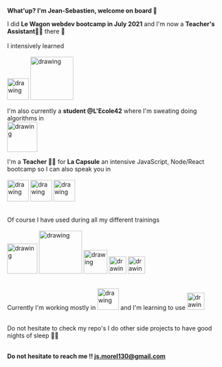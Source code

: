 <strong>What'up? I'm Jean-Sebastien, welcome on board 🛫</strong>

I did <strong>Le Wagon webdev bootcamp in July 2021</strong> and I'm now a <strong>Teacher's Assistant👨‍🏫</strong> there 🚋<br><br>
I intensively learned<br><br>
<img src="https://user-images.githubusercontent.com/82602681/158592931-2d376973-125b-486c-9b65-6ac361225c07.png" alt="drawing" width="50"/>
<img src="https://user-images.githubusercontent.com/82602681/158595948-c9f75588-81ee-4a1f-805c-afd066d3bae4.png" alt="drawing" width="100"/><br>

I'm also currently a <strong>student @L'Ecole42</strong> where I'm sweating doing algorithms in<br>
<img src="https://user-images.githubusercontent.com/82602681/158593235-d07d7825-dee5-42b9-8bef-bf791d923d1b.png" alt="drawing" width="70"/>

I'm a <strong>Teacher 👨‍🏫</strong> for <strong>La Capsule</strong> an intensive JavaScript, Node/React bootcamp so I can also speak you in<br><br>
<img src="https://user-images.githubusercontent.com/82602681/158593833-e95a120e-0cc1-4ae6-8558-c9f44a22f84d.png" alt="drawing" width="50"/>
<img src="https://user-images.githubusercontent.com/82602681/158594080-8b54115d-77df-41f1-ae7b-d65e8c2ed34b.png" alt="drawing" width="50"/>
<img src="https://user-images.githubusercontent.com/82602681/158594083-b8a089af-71f0-4e76-84c5-319b54aaa69a.png" alt="drawing" width="50"/><br><br>

Of course I have used during all my different trainings<br><br>
<img src="https://user-images.githubusercontent.com/82602681/158594763-e94a8509-d204-41ee-9630-b97604bdf04c.png" alt="drawing" width="70"/>
<img src="https://user-images.githubusercontent.com/82602681/158594772-af6aec76-4edf-4f27-8279-ae65a5850d51.png" alt="drawing" width="100"/>
<img src="https://user-images.githubusercontent.com/82602681/158594843-a92e0896-194f-4bf0-9073-9000b5f7d0d2.png" alt="drawing" width="55"/>
<img src="https://user-images.githubusercontent.com/82602681/158594852-7a95ff3a-418c-44f9-95e2-fc19aa63e8cb.png" alt="drawing" width="40"/>
<img src="https://user-images.githubusercontent.com/82602681/158598320-a2e6ca51-94a0-4632-aa97-22f6c4d36bcd.png" alt="drawing" width="40"/><br><br>

Currently I'm working mostly in
<img src="https://user-images.githubusercontent.com/82602681/158594083-b8a089af-71f0-4e76-84c5-319b54aaa69a.png" alt="drawing" width="50"/>
and I'm learning to use
<img src="https://user-images.githubusercontent.com/82602681/158595085-2f4cc5ac-4ed2-4729-8bb7-8116ab15cd45.png" alt="drawing" width="40"/><br><br>

Do not hesitate to check my repo's I do other side projects to have good nights of sleep 🧑‍💻<br><br>

<strong>Do not hesitate to reach me !! js.morel130@gmail.com</strong><br><br>
